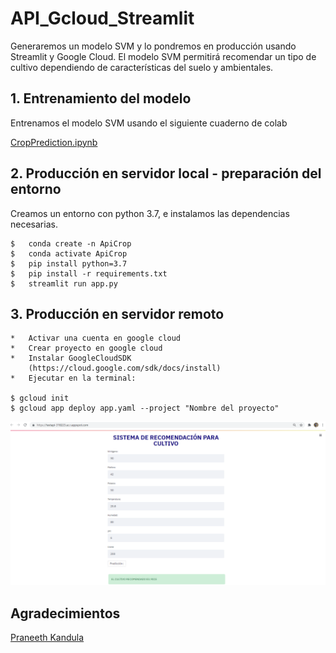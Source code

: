 # API_Gcloud_Streamlit
Generaremos un modelo SVM y lo pondremos en producción usando Streamlit y Google Cloud. El modelo SVM permitirá recomendar un tipo de cultivo dependiendo de características del suelo y ambientales.

##  1. Entrenamiento del modelo
Entrenamos el modelo SVM usando el siguiente cuaderno de colab
    
   [CropPrediction.ipynb](https://github.com/DavidReveloLuna/API_Gcloud_Streamlit/blob/master/CropPrediction.ipynb)

##  2. Producción en servidor local - preparación del entorno

Creamos un entorno con python 3.7, e instalamos las dependencias necesarias.

    $   conda create -n ApiCrop
    $   conda activate ApiCrop
    $   pip install python=3.7
    $   pip install -r requirements.txt
    $   streamlit run app.py
    
##  3. Producción en servidor remoto

    *   Activar una cuenta en google cloud
    *   Crear proyecto en google cloud
    *   Instalar GoogleCloudSDK
        (https://cloud.google.com/sdk/docs/install)
    *   Ejecutar en la terminal:
    
    $ gcloud init
    $ gcloud app deploy app.yaml --project "Nombre del proyecto"
    
    
  ![Screenshot](https://github.com/DavidReveloLuna/API_Gcloud_Streamlit/blob/master/assets/Screenshot.png)

## Agradecimientos

[Praneeth Kandula](https://medium.com/analytics-vidhya/deploying-streamlit-apps-to-google-app-engine-in-5-simple-steps-5e2e2bd5b172)
